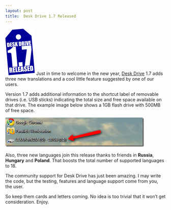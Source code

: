 ```yaml
---
layout: post
title:  Desk Drive 1.7 Released
---
```

![tinytags](/cdn/images/blog/DeskDrive1.7Released_BE05/tinytags.png) Just in time to welcome in the new year, [Desk Drive](/deskdrive) 1.7 adds three new translations and a cool little feature suggested by one of our users.

Version 1.7 adds additional information to the shortcut label of removable drives (i.e. USB sticks) indicating the total size and free space available on that drive. The example image below shows a 1GB flash drive with 500MB of free space. 

[![Example of new information label](/cdn/images/blog/DeskDrive1.7Released_BE05/image_thumb.png)](/cdn/images/blog/DeskDrive1.7Released_BE05/image.png)

Also, three new languages join this release thanks to friends in **Russia**, **Hungary** and **Poland**. That boosts the total number of supported languages to 18. 

The community support for Desk Drive has just been amazing. I may write the code, but the testing, features and language support come from you, the user.

So keep them cards and letters coming. No idea is too trivial that it won’t get consideration. Enjoy. 
